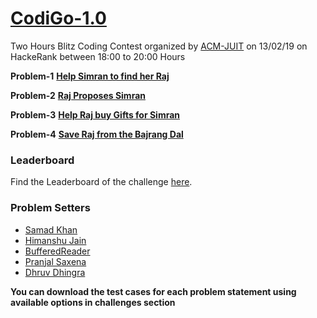 # [CodiGo-1.0](https://www.hackerrank.com/contests/codigo-1-1-2)
Two Hours Blitz Coding Contest organized by [ACM-JUIT](http://juit.acm.org) on 13/02/19 on HackeRank between 18:00 to 20:00 Hours

**Problem-1**
**[Help Simran to find her Raj](https://www.hackerrank.com/contests/codigo-1-1-2/challenges/help-simran-to-find-her-raj-1)**

**Problem-2**
**[Raj Proposes Simran](https://www.hackerrank.com/contests/codigo-1-1-2/challenges/a-love-proposal)**

**Problem-3**
**[Help Raj buy Gifts for Simran](https://www.hackerrank.com/contests/codigo-1-1-2/challenges/gifts-5)**

**Problem-4**
**[Save Raj from the Bajrang Dal](https://www.hackerrank.com/contests/codigo-1-1-2/challenges/save-from-bajrang-dal)**

### Leaderboard

Find the Leaderboard of the challenge [here](https://www.hackerrank.com/contests/codigo-1-1-2/leaderboard).


### Problem Setters

+ [Samad Khan](https://www.hackerrank.com/codee_it_99)
+ [Himanshu Jain](hackerrank.com/its_strange)
+ [BufferedReader](hackerrank.com/BufferedReader)
+ [Pranjal Saxena](https://www.hackerrank.com/pranjalsaxena5)
+ [Dhruv Dhingra](hackerrank.com/dhruv_dhingra11)


**You can download the test cases for each problem statement using available options in challenges section**
